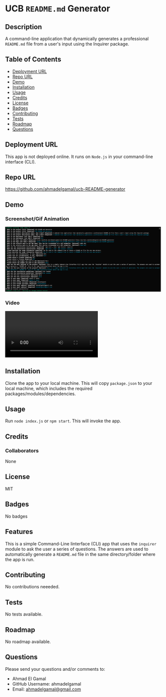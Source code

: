 
  # UCB `README.md` Generator
  
  ## Description
  A command-line application that dynamically generates a professional `README.md` file from a user's input using the Inquirer package.
  
  ## Table of Contents
  - [Deployment URL](#Deployment-URL)
  - [Repo URL](#Repo-URL)
  - [Demo](#Demo)
  - [Installation](#Installation)
  - [Usage](#Usage)
  - [Credits](#Credits)
  - [License](#License)
  - [Badges](#Badges)
  - [Contributing](#Contributing)
  - [Tests](#Tests)
  - [Roadmap](#Roadmap)
  - [Questions](#Questions)

  ## Deployment URL
  This app is not deployed online. It runs on `Node.js` in your command-line interface (CLI).
  
  ## Repo URL
  https://github.com/ahmadelgamal/ucb-README-generator

  ## Demo
  ### Screenshot/Gif Animation
  ![Screenshot/Gif Animation](./assets/images/screenshot.png)

  ### Video
  ![Video Demo](./assets/videos/video.mov)

  ## Installation
  Clone the app to your local machine. This will copy `package.json` to your local machine, which includes the required packages/modules/dependencies.
  
  ## Usage
  Run `node index.js` or `npm start`. This will invoke the app.
  
  ## Credits
  ### Collaborators
  None
    
  ## License
  MIT
  
  ## Badges
  No badges
  
  ## Features
  This is a simple Command-Line Iinterface (CLI) app that uses the `inquirer` module to ask the user a series of questions. The answers are used to automatically generate a `README.md` file in the same directory/folder where the app is run.
  
  ## Contributing
  No contributions neeeded.
  
  ## Tests
  No tests available.

  ## Roadmap
  No roadmap available.
  
  ## Questions
  Please send your questions and/or comments to:
  - Ahmad El Gamal
  - GitHub Username: ahmadelgamal
  - Email: ahmadelgamal@gmail.com

